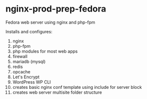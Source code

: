 # nginx-prod-prep-fedora
Fedora web server using nginx and php-fpm

Installs and configures:
1. nginx
2. php-fpm
3. php modules for most web apps
4. firewall
5. mariadb (mysql)
6. redis
7. opcache
8. Let's Encrypt
9. WordPress WP CLI
10. creates basic nginx conf template using include for server block
10. creates web server multisite folder structure
